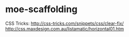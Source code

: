 moe-scaffolding
===============

CSS Tricks:
http://css-tricks.com/snippets/css/clear-fix/
http://css.maxdesign.com.au/listamatic/horizontal01.htm